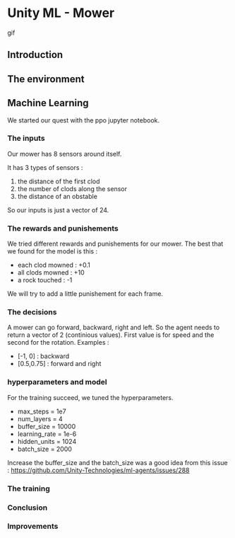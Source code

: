 # Unity ML - Mower

gif

## Introduction

## The environment

## Machine Learning
We started our quest with the ppo jupyter notebook.

### The inputs
Our mower has 8 sensors around itself.

It has 3 types of sensors :
1. the distance of the first clod
2. the number of clods along the sensor
3. the distance of an obstable

So our inputs is just a vector of 24.

### The rewards and punishements
We tried different rewards and punishements for our mower. The best that we found for the model is this :
- each clod mowned : +0.1
- all clods mowned : +10
- a rock touched : -1

We will try to add a little punishement for each frame. 

### The decisions
A mower can go forward, backward, right and left. So the agent needs to return a vector of 2 (continious values). First value is for speed and the second for the rotation.
Examples :
- [-1, 0] : backward
- [0.5,0.75] : forward and right

### hyperparameters and model
For the training succeed, we tuned the hyperparameters.
- max_steps = 1e7
- num_layers = 4
- buffer_size = 10000
- learning_rate = 1e-6
- hidden_units = 1024
- batch_size = 2000

Increase the buffer_size and the batch_size was a good idea from this issue : https://github.com/Unity-Technologies/ml-agents/issues/288

### The training

### Conclusion

### Improvements
